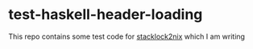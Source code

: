 # test-haskell-header-loading

This repo contains some test code for [stacklock2nix](https://github.com/cdepillabout/stacklock2nix/) which I am writing
